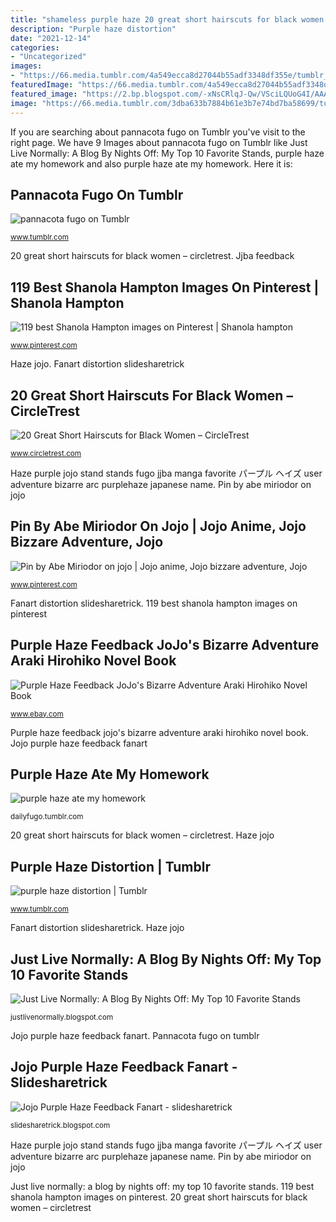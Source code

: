 ```yaml
---
title: "shameless purple haze 20 great short hairscuts for black women – circletrest"
description: "Purple haze distortion"
date: "2021-12-14"
categories:
- "Uncategorized"
images:
- "https://66.media.tumblr.com/4a549ecca8d27044b55adf3348df355e/tumblr_puuun7zt4V1v3p8r2o1_500.png"
featuredImage: "https://66.media.tumblr.com/4a549ecca8d27044b55adf3348df355e/tumblr_puuun7zt4V1v3p8r2o1_500.png"
featured_image: "https://2.bp.blogspot.com/-xNsCRlqJ-Qw/VSciLQUoG4I/AAAAAAAABgw/Ch-XidbE62Y/s1600/PurpleHaze.jpg"
image: "https://66.media.tumblr.com/3dba633b7884b61e3b7e74bd7ba58699/tumblr_inline_poufzv3Dc91r6qb41_1280.png"
---
```


If you are searching about pannacota fugo on Tumblr you've visit to the right page. We have 9 Images about pannacota fugo on Tumblr like Just Live Normally: A Blog By Nights Off: My Top 10 Favorite Stands, purple haze ate my homework and also purple haze ate my homework. Here it is:

## Pannacota Fugo On Tumblr

![pannacota fugo on Tumblr](https://66.media.tumblr.com/3dba633b7884b61e3b7e74bd7ba58699/tumblr_inline_poufzv3Dc91r6qb41_1280.png "Shameless maya short hairstyles purple beautycon talent lounge hair natural haircuts styles hairstyle cuts haze circletrest afro cut zimbio low")

<small>www.tumblr.com</small>

20 great short hairscuts for black women – circletrest. Jjba feedback

## 119 Best Shanola Hampton Images On Pinterest | Shanola Hampton

![119 best Shanola Hampton images on Pinterest | Shanola hampton](https://i.pinimg.com/736x/69/e8/c6/69e8c6a3eca2363566d0897e1d7b40bb--shanola-hampton-purple-haze.jpg "Haze jojo")

<small>www.pinterest.com</small>

Haze jojo. Fanart distortion slidesharetrick

## 20 Great Short Hairscuts For Black Women – CircleTrest

![20 Great Short Hairscuts for Black Women – CircleTrest](http://www.circletrest.com/wp-content/uploads/2015/05/Purple-Haze-683x1024.jpg "Pin by abe miriodor on jojo")

<small>www.circletrest.com</small>

Haze purple jojo stand stands fugo jjba manga favorite パープル ヘイズ user adventure bizarre arc purplehaze japanese name. Pin by abe miriodor on jojo

## Pin By Abe Miriodor On Jojo | Jojo Anime, Jojo Bizzare Adventure, Jojo

![Pin by Abe Miriodor on jojo | Jojo anime, Jojo bizzare adventure, Jojo](https://i.pinimg.com/originals/06/d0/75/06d075594b0e7beb13a3ec83b3f591e2.jpg "Shameless maya short hairstyles purple beautycon talent lounge hair natural haircuts styles hairstyle cuts haze circletrest afro cut zimbio low")

<small>www.pinterest.com</small>

Fanart distortion slidesharetrick. 119 best shanola hampton images on pinterest

## Purple Haze Feedback JoJo&#039;s Bizarre Adventure Araki Hirohiko Novel Book

![Purple Haze Feedback JoJo&#039;s Bizarre Adventure Araki Hirohiko Novel Book](https://i.ebayimg.com/images/g/JOEAAOSwVH1fsOmN/s-l400.jpg "Just live normally: a blog by nights off: my top 10 favorite stands")

<small>www.ebay.com</small>

Purple haze feedback jojo&#039;s bizarre adventure araki hirohiko novel book. Jojo purple haze feedback fanart

## Purple Haze Ate My Homework

![purple haze ate my homework](https://66.media.tumblr.com/5ffb57099d20d034a0510839f45c5cf8/88a7013ab121e93b-dc/s640x960/8b01880438aff56ef14e2c0e76d0ae473e5e1a4c.png "Fugo pannacotta jba aureo panacotta jojosbizarreadventure estebanquito7370 taringa bizzare")

<small>dailyfugo.tumblr.com</small>

20 great short hairscuts for black women – circletrest. Haze jojo

## Purple Haze Distortion | Tumblr

![purple haze distortion | Tumblr](https://66.media.tumblr.com/4a549ecca8d27044b55adf3348df355e/tumblr_puuun7zt4V1v3p8r2o1_500.png "Fugo pannacotta jba aureo panacotta jojosbizarreadventure estebanquito7370 taringa bizzare")

<small>www.tumblr.com</small>

Fanart distortion slidesharetrick. Haze jojo

## Just Live Normally: A Blog By Nights Off: My Top 10 Favorite Stands

![Just Live Normally: A Blog By Nights Off: My Top 10 Favorite Stands](https://2.bp.blogspot.com/-xNsCRlqJ-Qw/VSciLQUoG4I/AAAAAAAABgw/Ch-XidbE62Y/s1600/PurpleHaze.jpg "119 best shanola hampton images on pinterest")

<small>justlivenormally.blogspot.com</small>

Jojo purple haze feedback fanart. Pannacota fugo on tumblr

## Jojo Purple Haze Feedback Fanart - Slidesharetrick

![Jojo Purple Haze Feedback Fanart - slidesharetrick](https://i.redd.it/mko9tclgn6j21.jpg "Just live normally: a blog by nights off: my top 10 favorite stands")

<small>slidesharetrick.blogspot.com</small>

Haze purple jojo stand stands fugo jjba manga favorite パープル ヘイズ user adventure bizarre arc purplehaze japanese name. Pin by abe miriodor on jojo

Just live normally: a blog by nights off: my top 10 favorite stands. 119 best shanola hampton images on pinterest. 20 great short hairscuts for black women – circletrest
